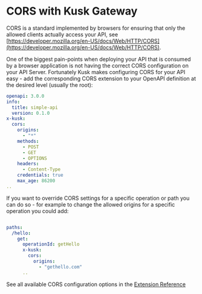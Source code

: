 # CORS with Kusk Gateway

CORS is a standard implemented by browsers for ensuring that only the allowed clients actually access your API,
see [https://developer.mozilla.org/en-US/docs/Web/HTTP/CORS](https://developer.mozilla.org/en-US/docs/Web/HTTP/CORS).

One of the biggest pain-points when deploying your API that is consumed by a browser application is 
not having the correct CORS configuration on your API Server. Fortunately Kusk makes configuring CORS 
for your API easy - add the corresponding CORS extension to your
OpenAPI definition at the desired level (usually the root):

```yaml
openapi: 3.0.0
info:
  title: simple-api
  version: 0.1.0
x-kusk:
  cors:
    origins:
      - "*"
    methods:
      - POST
      - GET
      - OPTIONS
    headers:
      - Content-Type
    credentials: true
    max_age: 86200
..
```

If you want to override CORS settings for a specific operation or path you can do so - for example to
change the allowed origins for a specific operation you could add:

```yaml

paths:
  /hello:
    get:
      operationId: getHello
      x-kusk:
        cors:
          origins:
            - "gethello.com"
      ..
```

See all available CORS configuration options in the [Extension Reference](../../reference/extension/#cors)